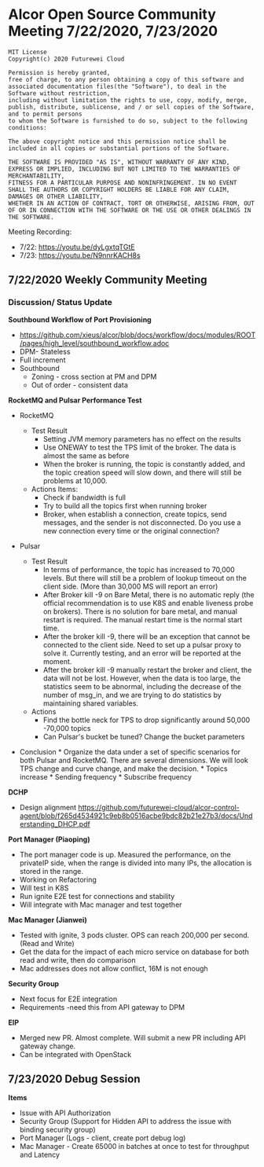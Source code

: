 # Alcor Open Source Community Meeting 7/22/2020, 7/23/2020 #

    MIT License
    Copyright(c) 2020 Futurewei Cloud

    Permission is hereby granted,
    free of charge, to any person obtaining a copy of this software and associated documentation files(the "Software"), to deal in the Software without restriction,
    including without limitation the rights to use, copy, modify, merge, publish, distribute, sublicense, and / or sell copies of the Software, and to permit persons
    to whom the Software is furnished to do so, subject to the following conditions:

    The above copyright notice and this permission notice shall be included in all copies or substantial portions of the Software.

    THE SOFTWARE IS PROVIDED "AS IS", WITHOUT WARRANTY OF ANY KIND, EXPRESS OR IMPLIED, INCLUDING BUT NOT LIMITED TO THE WARRANTIES OF MERCHANTABILITY,
    FITNESS FOR A PARTICULAR PURPOSE AND NONINFRINGEMENT. IN NO EVENT SHALL THE AUTHORS OR COPYRIGHT HOLDERS BE LIABLE FOR ANY CLAIM, DAMAGES OR OTHER LIABILITY,
    WHETHER IN AN ACTION OF CONTRACT, TORT OR OTHERWISE, ARISING FROM, OUT OF OR IN CONNECTION WITH THE SOFTWARE OR THE USE OR OTHER DEALINGS IN THE SOFTWARE.

Meeting Recording: 

* 7/22: https://youtu.be/dyLgxtqTGtE
* 7/23: https://youtu.be/N9nnrKACH8s


## 7/22/2020 Weekly Community Meeting ##
 
### Discussion/ Status Update ###
 
**Southbound Workflow of Port Provisioning**

* https://github.com/xieus/alcor/blob/docs/workflow/docs/modules/ROOT/pages/high_level/southbound_workflow.adoc
* DPM- Stateless
* Full increment
* Southbound
  *  Zoning - cross section at PM and DPM
  *  Out of order -  consistent data
 
**RocketMQ and Pulsar Performance Test**
 
* RocketMQ
  * Test Result
    * Setting JVM memory parameters has no effect on the results
    * Use ONEWAY to test the TPS limit of the broker. The data is almost the same as before
    * When the broker is running, the topic is constantly added, and the topic creation speed will slow down, and there will still be problems at 10,000.
  *  Actions Items:
     * Check if bandwidth is full
     * Try to build all the topics first when running broker
     * Broker, when establish a connection, create topics, send messages, and the sender is not disconnected. Do you use a new connection every time or the original connection?
 
* Pulsar
   * Test Result
     * In terms of performance, the topic has increased to 70,000 levels. But there will still be a problem of lookup timeout on the client side. (More than 30,000 MS will report an error)
     * After Broker kill -9 on Bare Metal, there is no automatic reply (the official recommendation is to use K8S and enable liveness probe on brokers). There is no solution for bare metal, and manual restart is required. The manual restart time is the normal start time.
     * After the broker kill -9, there will be an exception that cannot be connected to the client side. Need to set up a pulsar proxy to solve it.  Currently testing, and an error will be reported at the moment.
     * After the broker kill -9 manually restart the broker and client, the data will not be lost. However, when the data is too large, the statistics seem to be abnormal, including the decrease of the number of msg_in, and we are trying to do statistics by maintaining shared variables.
   * Actions
      * Find the bottle neck for TPS to drop significantly around 50,000 -70,000 topics
      * Can Pulsar's bucket be tuned? Change the bucket parameters
* Conclusion
      * Organize the data under a set of specific scenarios for both Pulsar and RocketMQ. There are several dimensions. We will look TPS change and curve change, and make the decision.
        * Topics increase
        * Sending frequency
        * Subscribe frequency
 
**DCHP**

* Design alignment https://github.com/futurewei-cloud/alcor-control-agent/blob/f265d4534921c9eb8b0516acbe9bdc82b21e27b3/docs/Understanding_DHCP.pdf
 
**Port Manager (Piaoping)**

* The port manager code is up. Measured the performance, on the privateIP side, when the range is divided into many IPs, the allocation is stored in the range.
* Working on Refactoring
* Will test in K8S
* Run ignite E2E test for connections and stability
* Will integrate with Mac manager and test together
 
**Mac Manager (Jianwei)**

* Tested with ignite, 3 pods cluster.  OPS can reach 200,000 per second. (Read and Write)
* Get the data for the impact of each micro service on database for both read and write, then do comparison
* Mac addresses does not allow conflict, 16M is not enough
 
**Security Group**

* Next focus for E2E integration
* Requirements -need this from API gateway to DPM
 
**EIP**

* Merged new PR. Almost complete. Will submit a new PR including API gateway change.
* Can be integrated with OpenStack
 
 
## 7/23/2020 Debug Session ##
 
**Items**

* Issue with API Authorization
* Security Group (Support for Hidden API to address the issue with binding security group)
* Port Manager (Logs - client, create port debug log)
* Mac Manager  - Create 65000 in batches at once to test for throughput and Latency
 
 
 
 
 
 
 
 
 